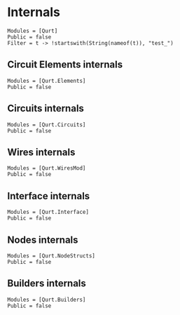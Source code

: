 # Internals

```@autodocs
Modules = [Qurt]
Public = false
Filter = t -> !startswith(String(nameof(t)), "test_")
```

## Circuit Elements internals
```@autodocs
Modules = [Qurt.Elements]
Public = false
```

## Circuits internals
```@autodocs
Modules = [Qurt.Circuits]
Public = false
```

## Wires internals
```@autodocs
Modules = [Qurt.WiresMod]
Public = false
```

## Interface internals
```@autodocs
Modules = [Qurt.Interface]
Public = false
```

## Nodes internals
```@autodocs
Modules = [Qurt.NodeStructs]
Public = false
```

## Builders internals
```@autodocs
Modules = [Qurt.Builders]
Public = false
```
